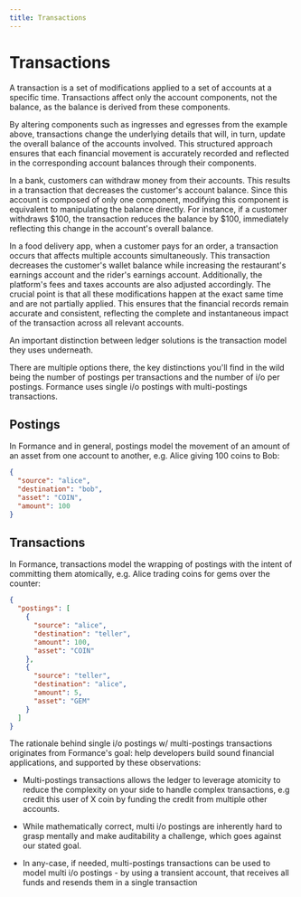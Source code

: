 ```yaml
---
title: Transactions
---
```

# Transactions

A transaction is a set of modifications applied to a set of accounts at a specific time. Transactions affect only the account components, not the balance, as the balance is derived from these components.

By altering components such as ingresses and egresses from the example above, transactions change the underlying details that will, in turn, update the overall balance of the accounts involved. This structured approach ensures that each financial movement is accurately recorded and reflected in the corresponding account balances through their components.

In a bank, customers can withdraw money from their accounts. This results in a transaction that decreases the customer's account balance. Since this account is composed of only one component, modifying this component is equivalent to manipulating the balance directly. For instance, if a customer withdraws \$100, the transaction reduces the balance by \$100, immediately reflecting this change in the account's overall balance.

In a food delivery app, when a customer pays for an order, a transaction occurs that affects multiple accounts simultaneously. This transaction decreases the customer's wallet balance while increasing the restaurant's earnings account and the rider's earnings account. Additionally, the platform's fees and taxes accounts are also adjusted accordingly. The crucial point is that all these modifications happen at the exact same time and are not partially applied. This ensures that the financial records remain accurate and consistent, reflecting the complete and instantaneous impact of the transaction across all relevant accounts.

An important distinction between ledger solutions is the transaction model they uses underneath.

There are multiple options there, the key distinctions you'll find in the wild being the number of postings per transactions and the number of i/o per postings. Formance uses single i/o postings with multi-postings transactions.

## Postings
In Formance and in general, postings model the movement of an amount of an asset from one account to another, e.g. Alice giving 100 coins to Bob:
```json
{
  "source": "alice",
  "destination": "bob",
  "asset": "COIN",
  "amount": 100
}
```

## Transactions
In Formance, transactions model the wrapping of postings with the intent of committing them atomically, e.g. Alice trading coins for gems over the counter:
```json
{
  "postings": [
    {
      "source": "alice",
      "destination": "teller",
      "amount": 100,
      "asset": "COIN"
    },
    {
      "source": "teller",
      "destination": "alice",
      "amount": 5,
      "asset": "GEM"
    }
  ]
}
```
The rationale behind single i/o postings w/ multi-postings transactions originates from Formance's goal: help developers build sound financial applications, and supported by these observations:

* Multi-postings transactions allows the ledger to leverage atomicity to reduce the complexity on your side to handle complex transactions, e.g credit this user of X coin by funding the credit from multiple other accounts.

* While mathematically correct, multi i/o postings are inherently hard to grasp mentally and make auditability a challenge, which goes against our stated goal.

* In any-case, if needed, multi-postings transactions can be used to model multi i/o postings - by using a transient account, that receives all funds and resends them in a single transaction
